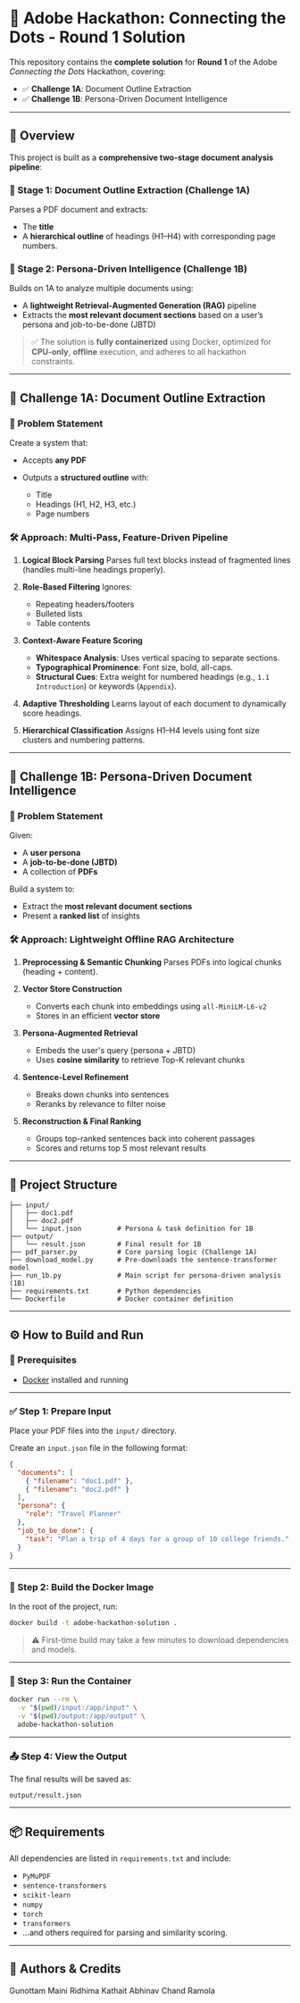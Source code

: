 # 🧠 Adobe Hackathon: Connecting the Dots - Round 1 Solution

This repository contains the **complete solution** for **Round 1** of the Adobe *Connecting the Dots* Hackathon, covering:

* ✅ **Challenge 1A**: Document Outline Extraction
* ✅ **Challenge 1B**: Persona-Driven Document Intelligence

---

## 📘 Overview

This project is built as a **comprehensive two-stage document analysis pipeline**:

### 🔹 Stage 1: Document Outline Extraction (Challenge 1A)

Parses a PDF document and extracts:

* The **title**
* A **hierarchical outline** of headings (H1–H4) with corresponding page numbers.

### 🔹 Stage 2: Persona-Driven Intelligence (Challenge 1B)

Builds on 1A to analyze multiple documents using:

* A **lightweight Retrieval-Augmented Generation (RAG)** pipeline
* Extracts the **most relevant document sections** based on a user’s persona and job-to-be-done (JBTD)

> ✅ The solution is **fully containerized** using Docker, optimized for **CPU-only**, **offline** execution, and adheres to all hackathon constraints.

---

## 🚀 Challenge 1A: Document Outline Extraction

### 📌 Problem Statement

Create a system that:

* Accepts **any PDF**
* Outputs a **structured outline** with:

  * Title
  * Headings (H1, H2, H3, etc.)
  * Page numbers

### 🛠️ Approach: Multi-Pass, Feature-Driven Pipeline

1. **Logical Block Parsing**
   Parses full text blocks instead of fragmented lines (handles multi-line headings properly).

2. **Role-Based Filtering**
   Ignores:

   * Repeating headers/footers
   * Bulleted lists
   * Table contents

3. **Context-Aware Feature Scoring**

   * **Whitespace Analysis**: Uses vertical spacing to separate sections.
   * **Typographical Prominence**: Font size, bold, all-caps.
   * **Structural Cues**: Extra weight for numbered headings (e.g., `1.1 Introduction`) or keywords (`Appendix`).

4. **Adaptive Thresholding**
   Learns layout of each document to dynamically score headings.

5. **Hierarchical Classification**
   Assigns H1–H4 levels using font size clusters and numbering patterns.

---

## 🧠 Challenge 1B: Persona-Driven Document Intelligence

### 📌 Problem Statement

Given:

* A **user persona**
* A **job-to-be-done (JBTD)**
* A collection of **PDFs**

Build a system to:

* Extract the **most relevant document sections**
* Present a **ranked list** of insights

### 🛠️ Approach: Lightweight Offline RAG Architecture

1. **Preprocessing & Semantic Chunking**
   Parses PDFs into logical chunks (heading + content).

2. **Vector Store Construction**

   * Converts each chunk into embeddings using `all-MiniLM-L6-v2`
   * Stores in an efficient **vector store**

3. **Persona-Augmented Retrieval**

   * Embeds the user's query (persona + JBTD)
   * Uses **cosine similarity** to retrieve Top-K relevant chunks

4. **Sentence-Level Refinement**

   * Breaks down chunks into sentences
   * Reranks by relevance to filter noise

5. **Reconstruction & Final Ranking**

   * Groups top-ranked sentences back into coherent passages
   * Scores and returns top 5 most relevant results

---

## 📁 Project Structure

```
├── input/
│   ├── doc1.pdf
│   ├── doc2.pdf
│   └── input.json         # Persona & task definition for 1B
├── output/
│   └── result.json        # Final result for 1B
├── pdf_parser.py          # Core parsing logic (Challenge 1A)
├── download_model.py      # Pre-downloads the sentence-transformer model
├── run_1b.py              # Main script for persona-driven analysis (1B)
├── requirements.txt       # Python dependencies
└── Dockerfile             # Docker container definition
```

---

## ⚙️ How to Build and Run

### 🔧 Prerequisites

* [Docker](https://www.docker.com/) installed and running

---

### ✅ Step 1: Prepare Input

Place your PDF files into the `input/` directory.

Create an `input.json` file in the following format:

```json
{
  "documents": [
    { "filename": "doc1.pdf" },
    { "filename": "doc2.pdf" }
  ],
  "persona": {
    "role": "Travel Planner"
  },
  "job_to_be_done": {
    "task": "Plan a trip of 4 days for a group of 10 college friends."
  }
}
```

---

### 🧱 Step 2: Build the Docker Image

In the root of the project, run:

```bash
docker build -t adobe-hackathon-solution .
```

> ⚠️ First-time build may take a few minutes to download dependencies and models.

---

### 🏃 Step 3: Run the Container

```bash
docker run --rm \
  -v "$(pwd)/input:/app/input" \
  -v "$(pwd)/output:/app/output" \
  adobe-hackathon-solution
```

---

### 📤 Step 4: View the Output

The final results will be saved as:

```
output/result.json
```

---

## 📦 Requirements

All dependencies are listed in `requirements.txt` and include:

* `PyMuPDF`
* `sentence-transformers`
* `scikit-learn`
* `numpy`
* `torch`
* `transformers`
* ...and others required for parsing and similarity scoring.

---

## 👥 Authors & Credits

Gunottam Maini
Ridhima Kathait
Abhinav Chand Ramola

